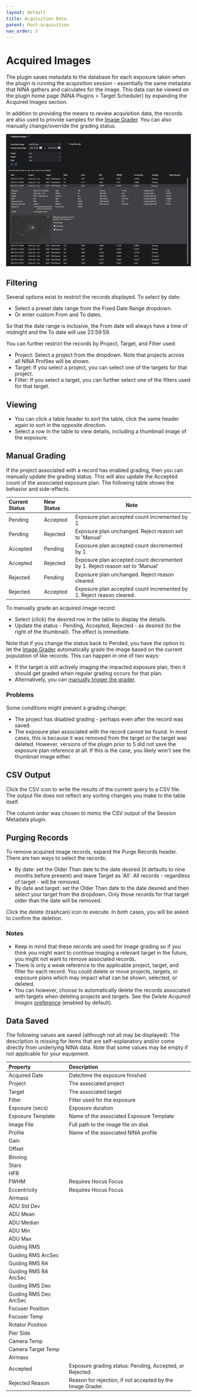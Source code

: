 ```yaml
---
layout: default
title: Acquisition Data
parent: Post-acquisition
nav_order: 3
---
```


# Acquired Images

The plugin saves metadata to the database for each exposure taken when the plugin is running the acquisition session - essentially the same metadata that NINA gathers and calculates for the image.  This data can be viewed on the plugin home page (NINA Plugins > Target Scheduler) by expanding the Acquired Images section.

In addition to providing the means to review acquisition data, the records are also used to provide samples for the [Image Grader](image-grader.html).  You can also manually change/override the grading status.

![](../assets/images/acquired-images-4.png)

## Filtering

Several options exist to restrict the records displayed.  To select by date:
* Select a preset date range from the Fixed Date Range dropdown.
* Or enter custom From and To dates.

So that the date range is inclusive, the From date will always have a time of midnight and the To date will use 23:59:59.

You can further restrict the records by Project, Target, and Filter used:
* Project: Select a project from the dropdown.  Note that projects across all NINA Profiles will be shown.
* Target: If you select a project, you can select one of the targets for that project.
* Filter: If you select a target, you can further select one of the filters used for that target.

## Viewing

* You can click a table header to sort the table, click the same header again to sort in the opposite direction.
* Select a row in the table to view details, including a thumbnail image of the exposure.

## Manual Grading

If the project associated with a record has enabled grading, then you can manually update the grading status.  This will also update the Accepted count of the associated exposure plan.  The following table shows the behavior and side-effects.

| Current Status | New Status | Note                                                                          |
|:---------------|:-----------|-------------------------------------------------------------------------------|
| Pending        | Accepted   | Exposure plan accepted count incremented by 1                                 |
| Pending        | Rejected   | Exposure plan unchanged.  Reject reason set to 'Manual'                       |
| Accepted       | Pending    | Exposure plan accepted count decremented by 1.                                |
| Accepted       | Rejected   | Exposure plan accepted count decremented by 1.  Reject reason set to 'Manual' |
| Rejected       | Pending    | Exposure plan unchanged. Reject reason cleared.                               |
| Rejected       | Accepted   | Exposure plan accepted count incremented by 1. Reject reason cleared.         |

To manually grade an acquired image record:
- Select (click) the desired row in the table to display the details.
- Update the status - Pending, Accepted, Rejected - as desired (to the right of the thumbnail).  The effect is immediate.

Note that if you change the status back to Pended, you have the option to let the [Image Grader](image-grader.html) automatically grade the image based on the current population of like records.  This can happen in one of two ways:
- If the target is still actively imaging the impacted exposure plan, then it should get graded when regular grading occurs for that plan.
- Alternatively, you can [manually trigger the grader](../target-management/exposure-plans.html#manual-grading).

### Problems

Some conditions might prevent a grading change:
- The project has disabled grading - perhaps even after the record was saved.
- The exposure plan associated with the record cannot be found.  In most cases, this is because it was removed from the target or the target was deleted.  However, versions of the plugin prior to 5 did not save the exposure plan reference at all.  If this is the case, you likely won't see the thumbnail image either.

## CSV Output

Click the CSV icon to write the results of the current query to a CSV file.  The output file does not reflect any sorting changes you make to the table itself.

The column order was chosen to mimic the CSV output of the Session Metadata plugin.

## Purging Records

To remove acquired image records, expand the Purge Records header.  There are two ways to select the records:
* By date: set the Older Than date to the date desired (it defaults to nine months before present) and leave Target as 'All'.  All records - regardless of target - will be removed.
* By date and target: set the Older Than date to the date desired and then select your target from the dropdown.  Only those records for that target older than the date will be removed.

Click the delete (trashcan) icon to execute.  In both cases, you will be asked to confirm the deletion.

### Notes
* Keep in mind that these records are used for image grading so if you think you might want to continue imaging a relevant target in the future, you might not want to remove associated records.
* There is only a weak reference to the applicable project, target, and filter for each record.  You could delete or move projects, targets, or exposure plans which may impact what can be shown, selected, or deleted.
* You can however, choose to automatically delete the records associated with targets when deleting projects and targets.  See the _Delete Acquired Images_ [preference](../target-management/profiles.html#profile-preferences) (enabled by default).

## Data Saved

The following values are saved (although not all may be displayed).  The description is missing for items that are self-explanatory and/or come directly from underlying NINA data.  Note that some values may be empty if not applicable for your equipment.

| Property               | Description                                                 |
|:-----------------------|:------------------------------------------------------------|
| Acquired Date          | Date/time the exposure finished                             |
| Project                | The associated project                                      |
| Target                 | The associated target                                       |
| Filter                 | Filter used for the exposure                                |
| Exposure (secs)        | Exposure duration                                           |
| Exposure Template      | Name of the associated Exposure Template                    |
| Image File             | Full path to the image file on disk                         |
| Profile                | Name of the associated NINA profile                         |
| Gain                   |                                                             |
| Offset                 |                                                             |
| Binning                |                                                             |
| Stars                  |                                                             |
| HFR                    |                                                             |
| FWHM                   | Requires Hocus Focus                                        |
| Eccentricity           | Requires Hocus Focus                                        |
| Airmass                |                                                             |
| ADU Std Dev            |                                                             |
| ADU Mean               |                                                             |
| ADU Median             |                                                             |
| ADU Min                |                                                             |
| ADU Max                |                                                             |
| Guiding RMS            |                                                             |
| Guiding RMS ArcSec     |                                                             |
| Guiding RMS RA         |                                                             |
| Guiding RMS RA ArcSec  |                                                             |
| Guiding RMS Dec        |                                                             |
| Guiding RMS Dec ArcSec |                                                             |
| Focuser Position       |                                                             |
| Focuser Temp           |                                                             |
| Rotator Position       |                                                             |
| Pier Side              |                                                             |
| Camera Temp            |                                                             |
| Camera Target Temp     |                                                             |
| Airmass                |                                                             |
| Accepted               | Exposure grading status: Pending, Accepted, or Rejected.    |
| Rejected Reason        | Reason for rejection, if not accepted by the Image Grader.  |


